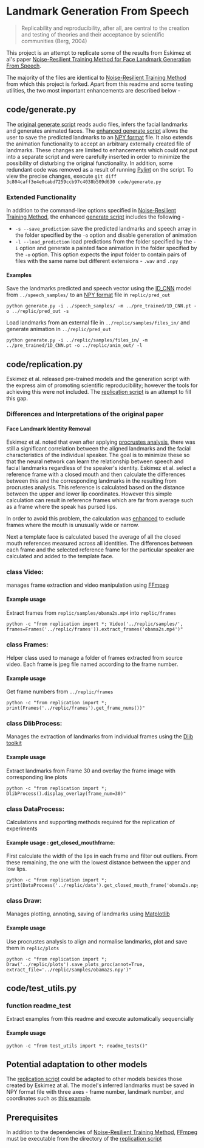 # Landmark Generation From Speech

> Replicability and reproducibility, after all, are central to the creation and testing of theories and their acceptance by scientific communities (Berg, 2004)

This project is an attempt to replicate some of the results from Eskimez et al's paper [Noise-Resilient Training Method for Face Landmark Generation From Speech](https://ieeexplore.ieee.org/document/8871109).

The majority of the files are identical to [Noise-Resilient Training Method](https://github.com/eeskimez/noise_resilient_3dtface) from which this project is forked. Apart from this readme and some testing utilities, the two most important enhancements are described below -

## code/generate.py

The [original generate script](https://github.com/eeskimez/noise_resilient_3dtface/blob/master/code/generate.py) reads audio files, infers the facial landmarks and generates animated faces. The [enhanced generate script](https://github.com/shanemcandrewai/Speech-to-Facial-Landmarks/blob/master/code/generate.py) allows the user to save the predicted landmarks to an [NPY format](https://numpy.org/doc/stable/reference/generated/numpy.lib.format.html#module-numpy.lib.format) file. It also extends the animation functionality to accept an arbitrary externally created file of landmarks. These changes are limited to enhancements which could not put into a separate script and were carefully inserted in order to minimize the possibility of disturbing the original functionality. In addition, some redundant code was removed as a result of running [Pylint](https://www.pylint.org/) on the script. To view the precise changes, execute `git diff 3c804caff3e4e0cabd7259ccb97c4038b509d630 code/generate.py`

### Extended Functionality

In addition to the command-line options specified in [Noise-Resilient Training Method](https://github.com/eeskimez/noise_resilient_3dtface), the enhanced [generate script](https://github.com/shanemcandrewai/Speech-to-Facial-Landmarks/blob/master/code/generate.py) includes the following -

* `-s --save_prediction` save the predicted landmarks and speech array in the folder specified by the `-o` option and disable generation of animation
* `-l --load_prediction` load predictions from the folder specified by the `-i` option and generate a painted face animation in the folder specified by the `-o` option. This option expects the input folder to contain pairs of files with the same name but different extensions - `.wav` and `.npy`

#### Examples

Save the landmarks predicted and speech vector using the [ID_CNN](https://github.com/shanemcandrewai/Speech-to-Facial-Landmarks/tree/master/pre_trained) model from `../speech_samples/` to an [NPY format](https://numpy.org/doc/stable/reference/generated/numpy.lib.format.html#module-numpy.lib.format) file in `replic/pred_out`

    python generate.py -i ../speech_samples/ -m ../pre_trained/1D_CNN.pt -o ../replic/pred_out -s  

Load landmarks from an external file in `../replic/samples/files_in/` and generate animation in `../replic/pred_out`

    python generate.py -i ../replic/samples/files_in/ -m ../pre_trained/1D_CNN.pt -o ../replic/anim_out/ -l

## code/replication.py

Eskimez et al. released pre-trained models and the generation script with the express aim of promoting scientific reproducibility; however the tools for achieving this were not included. The [replication script](https://github.com/shanemcandrewai/Speech-to-Facial-Landmarks/blob/master/code/replication.py) is an attempt to fill this gap.
### Differences and Interpretations of the original paper
#### Face Landmark Identity Removal
Eskimez et al. noted that even after applying [procrustes analysis](https://link.springer.com/article/10.1007/BF02291478), there was still a significant correlation between the aligned landmarks and the facial characteristics of the individual speaker. The goal is to minimize these so that the neural network can learn the relationship between speech and facial landmarks regardless of the speaker's identity. Eskimez et al. select a reference frame with a closed mouth and then calculate the differences between this and the corresponding landmarks in the resulting from procrustes analysis. This reference is calculated based on the distance between the upper and lower lip coordinates.  However this simple calculation can result in reference frames which are far from average such as a frame where the speak has pursed lips.

In order to avoid this problem, the calculation was [enhanced](https://github.com/shanemcandrewai/Speech-to-Facial-Landmarks/blob/master/code/replication.py#L183) to exclude frames where the mouth is unusually wide or narrow.

Next a template face is calculated based the average of all the closed mouth references measured across all identities. The differences between each frame and the selected reference frame for the particular speaker are calculated and added to the template face.

### class Video:
manages frame extraction and video manipulation using [FFmpeg](https://www.ffmpeg.org/)
#### Example usage
Extract frames from `replic/samples/obama2s.mp4` into `replic/frames`

    python -c "from replication import *; Video('../replic/samples/', frames=Frames('../replic/frames')).extract_frames('obama2s.mp4')"
### class Frames:
Helper class used to manage a folder of frames extracted from source video. Each frame is jpeg file named according to the frame number.
#### Example usage
Get frame numbers from `../replic/frames`

    python -c "from replication import *; print(Frames('../replic/frames').get_frame_nums())"
### class DlibProcess:
Manages the extraction of landmarks from individual frames using the [Dlib toolkit](http://dlib.net/)
#### Example usage
Extract landmarks from Frame 30 and overlay the frame image with corresponding line plots

    python -c "from replication import *; DlibProcess().display_overlay(frame_num=30)"
### class DataProcess:
Calculations and supporting methods required for the replication of experiments
#### Example usage : get_closed_mouthframe:
First calculate the width of the lips in each frame and filter out outliers. From these remaining, the one with the lowest distance between the upper and low lips.

    python -c "from replication import *; print(DataProcess('../replic/data').get_closed_mouth_frame('obama2s.npy'))"
### class Draw:
Manages plotting, annoting, saving of landmarks using [Matplotlib](https://matplotlib.org/)
#### Example usage
Use procrustes analysis to align and normalise landmarks, plot and save them in `replic/plots`

    python -c "from replication import *; Draw('../replic/plots').save_plots_proc(annot=True, extract_file='../replic/samples/obama2s.npy')"

## code/test_utils.py
### function readme_test
Extract examples from this readme and execute automatically sequencially
#### Example usage

    python -c "from test_utils import *; readme_tests()"
## Potential adaptation to other models
The [replication script](https://github.com/shanemcandrewai/Speech-to-Facial-Landmarks/blob/master/code/replication.py) could be adapted to other models besides those created by Eskimez at al. The model's inferred landmarks must be saved in NPY format file with three axes - frame number, landmark number, and coordinates such as [this example](https://github.com/shanemcandrewai/Speech-to-Facial-Landmarks/blob/master/replic/samples/obama2s.npy).

## Prerequisites
In addition to the dependencies of [Noise-Resilient Training Method](https://github.com/eeskimez/noise_resilient_3dtface), [FFmpeg](https://www.ffmpeg.org/) must be executable from the directory of the [replication script](https://github.com/shanemcandrewai/Speech-to-Facial-Landmarks/blob/master/code/replication.py)
